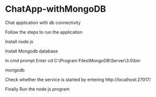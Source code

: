 # ChatApp-withMongoDB
Chat application with db connectivity

Follow the steps to run the application

Install node js 

Install Mongodb database 

In cmd prompt Enter
cd C:\Program Files\MongoDB\Server\3.0\bin

mongodb

Check whether the service is started by entering 
http://localhost:27017/

Finally Run the node js program
